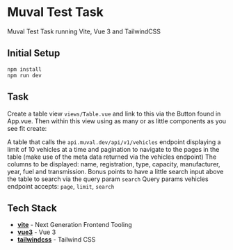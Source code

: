 Muval Test Task
===============

Muval Test Task running Vite, Vue 3 and TailwindCSS

Initial Setup
-------------

```
npm install
npm run dev
```

Task
-------------

Create a table view `views/Table.vue` and link to this via the Button found in App.vue. Then within this view using as many or as little components as you see fit create:

A table that calls the `api.muval.dev/api/v1/vehicles` endpoint displaying a limit of 10 vehicles at a time and pagination to navigate to the pages in the table (make use of the meta data returned via the vehicles endpoint) The columns to be displayed: name, registration, type, capacity, manufacturer, year, fuel and transmission. Bonus points to have a little search input above the table to search via the query param `search`
Query params vehicles endpoint accepts: `page`, `limit`, `search`


Tech Stack
-------------

- __[vite](https://vitejs.dev/)__ - Next Generation Frontend Tooling
- __[vue3](https://v3.vuejs.org/guide/introduction.html)__ - Vue 3
- __[tailwindcss](https://tailwindcss.com/)__ - Tailwind CSS



